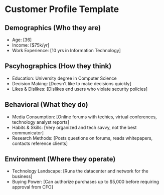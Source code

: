 # Customer Profile Template
## Demographics (Who they are)
* Age: [36]
* Income: [$75k/yr]
* Work Experience: [10 yrs in Information Technology]

## Pscyhographics (How they think)
* Education: University degree in Computer Science
* Decision Making: [Doesn't like to make decisions quickly]
* Likes & Dislikes: [Dislikes end users who violate security policies]

## Behavioral (What they do)
* Media Consumption: [Online forums with techies, virtual conferences, technology analyst reports]
* Habits & Skills: [Very organized and tech savvy, not the best communicator]
* Research Methods: [Posts questions on forums, reads whitepapers, contacts reference clients]

## Environment (Where they operate)
* Technology Landscape: [Runs the datacenter and network for the business]
* Buying Power: [Can authorize purchases up to $5,000 before requiring approval from CFO]
